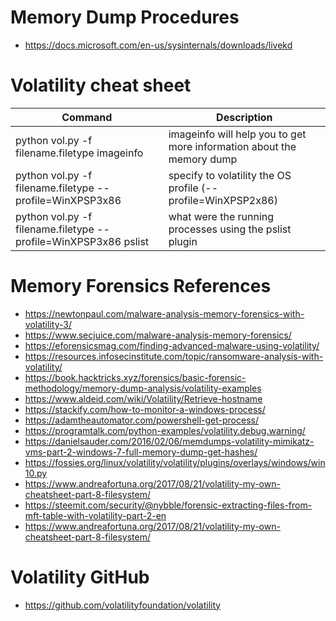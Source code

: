 # Memory Dump Procedures

- https://docs.microsoft.com/en-us/sysinternals/downloads/livekd

# Volatility cheat sheet

| Command | Description |
| --- | --- |
| python vol.py -f filename.filetype imageinfo | imageinfo will help you to get more information about the memory dump |
| python vol.py -f filename.filetype --profile=WinXPSP3x86 | specify to volatility the OS profile (--profile=WinXPSP2x86) |
| python vol.py -f filename.filetype --profile=WinXPSP3x86 pslist | what were the running processes using the pslist plugin |

# Memory Forensics References

- https://newtonpaul.com/malware-analysis-memory-forensics-with-volatility-3/
- https://www.secjuice.com/malware-analysis-memory-forensics/
- https://eforensicsmag.com/finding-advanced-malware-using-volatility/
- https://resources.infosecinstitute.com/topic/ransomware-analysis-with-volatility/
- https://book.hacktricks.xyz/forensics/basic-forensic-methodology/memory-dump-analysis/volatility-examples
- https://www.aldeid.com/wiki/Volatility/Retrieve-hostname
- https://stackify.com/how-to-monitor-a-windows-process/
- https://adamtheautomator.com/powershell-get-process/
- https://programtalk.com/python-examples/volatility.debug.warning/
- https://danielsauder.com/2016/02/06/memdumps-volatility-mimikatz-vms-part-2-windows-7-full-memory-dump-get-hashes/
- https://fossies.org/linux/volatility/volatility/plugins/overlays/windows/win10.py
- https://www.andreafortuna.org/2017/08/21/volatility-my-own-cheatsheet-part-8-filesystem/
- https://steemit.com/security/@nybble/forensic-extracting-files-from-mft-table-with-volatility-part-2-en
- https://www.andreafortuna.org/2017/08/21/volatility-my-own-cheatsheet-part-8-filesystem/

# Volatility GitHub

- https://github.com/volatilityfoundation/volatility

